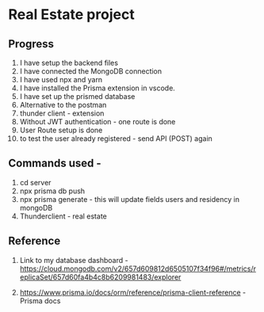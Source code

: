 # Real Estate project


## Progress

1. I have setup the backend files
2. I have connected the MongoDB connection
3. I have used npx and yarn
4. I have installed the Prisma extension in vscode.
5. I have set up the prismed database
6. Alternative to the postman
7. thunder client - extension
8. Without JWT authentication - one route is done
9. User Route setup is done
10. to test the user already registered - send API (POST) again

## Commands used - 

1. cd server
2. npx prisma db push
3. npx prisma generate - this will update fields users and residency in mongoDB
4. Thunderclient - real estate



## Reference

1. Link to my database dashboard - https://cloud.mongodb.com/v2/657d609812d6505107f34f96#/metrics/replicaSet/657d60fa4b4c8b6209981483/explorer

2. https://www.prisma.io/docs/orm/reference/prisma-client-reference - Prisma docs



